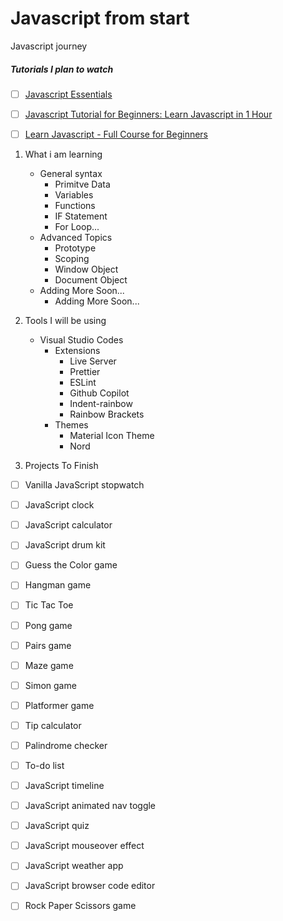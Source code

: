 # Javascript from start
Javascript journey

##### Tutorials I plan to watch
- [ ] [Javascript Essentials](https://www.udemy.com/course/javascript-essentials/learn)
- [ ] [Javascript Tutorial for Beginners: Learn Javascript in 1 Hour](https://www.youtube.com/watch?v=W6NZfCO5SIk&t=1639s)
- [ ] [Learn Javascript - Full Course for Beginners](https://www.youtube.com/watch?v=PkZNo7MFNFg&t=513s)


 1. What i am learning
     - General syntax
       - Primitve Data
       - Variables
       - Functions
       - IF Statement
       - For Loop...
     - Advanced Topics
       - Prototype
       - Scoping
       - Window Object
       - Document Object
     - Adding More Soon...
       - Adding More Soon...


 2. Tools I will be using
     - Visual Studio Codes
       - Extensions
         - Live Server
         - Prettier
         - ESLint
         - Github Copilot
         - Indent-rainbow
         - Rainbow Brackets
       - Themes
         - Material Icon Theme
         - Nord


 3. Projects To Finish
- [ ] Vanilla JavaScript stopwatch
- [ ] JavaScript clock
- [ ] JavaScript calculator
- [ ] JavaScript drum kit
- [ ] Guess the Color game
- [ ] Hangman game
- [ ] Tic Tac Toe
- [ ] Pong game
- [ ] Pairs game
- [ ] Maze game
- [ ] Simon game
- [ ] Platformer game
- [ ] Tip calculator
- [ ] Palindrome checker
- [ ] To-do list
- [ ] JavaScript timeline
- [ ] JavaScript animated nav toggle
- [ ] JavaScript quiz
- [ ] JavaScript mouseover effect
- [ ] JavaScript weather app
- [ ] JavaScript browser code editor
- [ ] Rock Paper Scissors game


